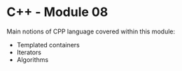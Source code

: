 # C++ - Module 08

Main notions of CPP language covered within this module:
- Templated containers
- Iterators
- Algorithms
